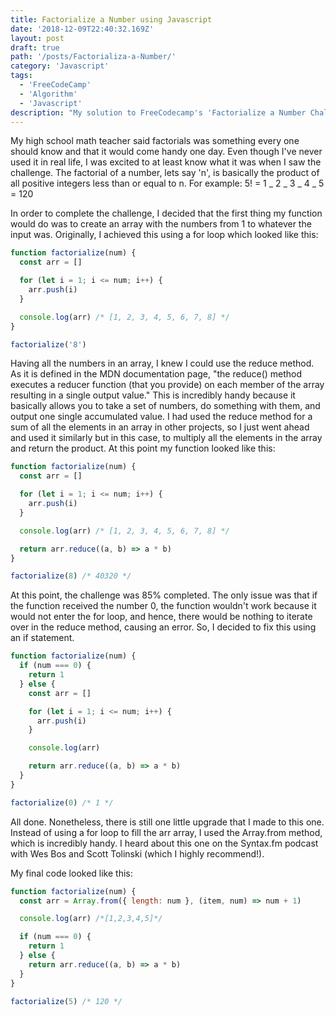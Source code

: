 ```yaml
---
title: Factorialize a Number using Javascript
date: '2018-12-09T22:40:32.169Z'
layout: post
draft: true
path: '/posts/Factorializa-a-Number/'
category: 'Javascript'
tags:
  - 'FreeCodeCamp'
  - 'Algorithm'
  - 'Javascript'
description: "My solution to FreeCodecamp's 'Factorialize a Number Challenge', on the Basic Algorithm scripting section. For this one, I used the Array.from and reduce methods"
---
```


My high school math teacher said factorials was something every one should know and that it would come handy one day. Even though I've never used it in real life, I was excited to at least know what it was when I saw the challenge. The factorial of a number, lets say 'n', is basically the product of all positive integers less than or equal to n. For example: 5! = 1 _ 2 _ 3 _ 4 _ 5 = 120

In order to complete the challenge, I decided that the first thing my function would do was to create an array with the numbers from 1 to whatever the input was. Originally, I achieved this using a for loop which looked like this:

```js
function factorialize(num) {
  const arr = []

  for (let i = 1; i <= num; i++) {
    arr.push(i)
  }

  console.log(arr) /* [1, 2, 3, 4, 5, 6, 7, 8] */
}

factorialize('8')
```

Having all the numbers in an array, I knew I could use the reduce method. As it is defined in the MDN documentation page, "the reduce() method executes a reducer function (that you provide) on each member of the array resulting in a single output value." This is incredibly handy because it basically allows you to take a set of numbers, do something with them, and output one single accumulated value. I had used the reduce method for a sum of all the elements in an array in other projects, so I just went ahead and used it similarly but in this case, to multiply all the elements in the array and return the product. At this point my function looked like this:

```js
function factorialize(num) {
  const arr = []

  for (let i = 1; i <= num; i++) {
    arr.push(i)
  }

  console.log(arr) /* [1, 2, 3, 4, 5, 6, 7, 8] */

  return arr.reduce((a, b) => a * b)
}

factorialize(8) /* 40320 */
```

At this point, the challenge was 85% completed. The only issue was that if the function received the number 0, the function wouldn't work because it would not enter the for loop, and hence, there would be nothing to iterate over in the reduce method, causing an error. So, I decided to fix this using an if statement.

```js
function factorialize(num) {
  if (num === 0) {
    return 1
  } else {
    const arr = []

    for (let i = 1; i <= num; i++) {
      arr.push(i)
    }

    console.log(arr)

    return arr.reduce((a, b) => a * b)
  }
}

factorialize(0) /* 1 */
```

All done. Nonetheless, there is still one little upgrade that I made to this one. Instead of using a for loop to fill the arr array, I used the Array.from method, which is incredibly handy. I heard about this one on the Syntax.fm podcast with Wes Bos and Scott Tolinski (which I highly recommend!).

My final code looked like this:

```js
function factorialize(num) {
  const arr = Array.from({ length: num }, (item, num) => num + 1)

  console.log(arr) /*[1,2,3,4,5]*/

  if (num === 0) {
    return 1
  } else {
    return arr.reduce((a, b) => a * b)
  }
}

factorialize(5) /* 120 */
```

